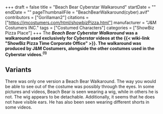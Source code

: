 +++
draft = false
title = "Beach Bear Cyberstar Walkaround"
startDate = ""
endDate = ""
pageThumbnailFile = "BeachBearWalkaround(cyber).avif"
contributors = ["Gorillaman2"]
citations = ["https://jmcostumers.com/html/showbizPizza.html"]
manufacturer = "J&M Costumers INC."
tags = ["Costumed Characters"]
categories = ["ShowBiz Pizza Place"]
+++
The ***Beach Bear Cyberstar Walkaround* was a walkaround used exclusively for *Cyberstar* videos at the {{< wiki-link "ShowBiz Pizza Time Corporate Office" >}}.
The walkaround was produced by J&M Costumers, alongside the other costumes used in the Cyberstar videos.<sup>(1)</sup>**

## Variants

There was only one version a Beach Bear Walkaround. The way you would be able to see out of the costume was possibly through the eyes. In some pictures and videos, Beach Bear is seen wearing a wig, while in others he is not. The wig appears to be detachable. Additionally, it seems that he does not have visible ears. He has also been seen wearing different shorts in some videos.
